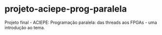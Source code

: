# projeto-aciepe-prog-paralela
Projeto final - ACIEPE: Programação paralela: das threads aos FPGAs - uma introdução ao tema.
